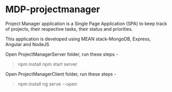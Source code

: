 # MDP-projectmanager

Project Manager application is a Single Page Application (SPA) to keep track of projects,
their respective tasks, their status and priorities.

This application is developed using MEAN stack-MongoDB, Express, Angular and NodeJS

Open ProjectManagerServer folder, run these steps -
>npm install
>npm start server


Open ProjectManagerClient folder, run these steps -
 > npm install
 > ng serve --open
